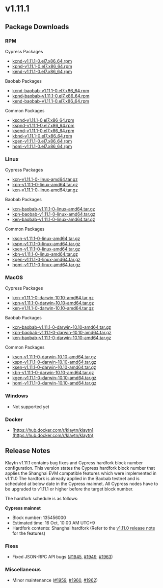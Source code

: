# v1.11.1

## Package Downloads

### RPM <a id="rpm"></a>

Cypress Packages

- [kcnd-v1.11.1-0.el7.x86_64.rpm](https://packages.klaytn.net/klaytn/v1.11.1/kcnd-v1.11.1-0.el7.x86_64.rpm)
- [kpnd-v1.11.1-0.el7.x86_64.rpm](https://packages.klaytn.net/klaytn/v1.11.1/kpnd-v1.11.1-0.el7.x86_64.rpm)
- [kend-v1.11.1-0.el7.x86_64.rpm](https://packages.klaytn.net/klaytn/v1.11.1/kend-v1.11.1-0.el7.x86_64.rpm)

Baobab Packages

- [kcnd-baobab-v1.11.1-0.el7.x86_64.rpm](https://packages.klaytn.net/klaytn/v1.11.1/kcnd-baobab-v1.11.1-0.el7.x86_64.rpm)
- [kpnd-baobab-v1.11.1-0.el7.x86_64.rpm](https://packages.klaytn.net/klaytn/v1.11.1/kpnd-baobab-v1.11.1-0.el7.x86_64.rpm)
- [kend-baobab-v1.11.1-0.el7.x86_64.rpm](https://packages.klaytn.net/klaytn/v1.11.1/kend-baobab-v1.11.1-0.el7.x86_64.rpm)

Common Packages

- [kscnd-v1.11.1-0.el7.x86_64.rpm](https://packages.klaytn.net/klaytn/v1.11.1/kscnd-v1.11.1-0.el7.x86_64.rpm)
- [kspnd-v1.11.1-0.el7.x86_64.rpm](https://packages.klaytn.net/klaytn/v1.11.1/kspnd-v1.11.1-0.el7.x86_64.rpm)
- [ksend-v1.11.1-0.el7.x86_64.rpm](https://packages.klaytn.net/klaytn/v1.11.1/ksend-v1.11.1-0.el7.x86_64.rpm)
- [kbnd-v1.11.1-0.el7.x86_64.rpm](https://packages.klaytn.net/klaytn/v1.11.1/kbnd-v1.11.0-1.el7.x86_64.rpm)
- [kgen-v1.11.1-0.el7.x86_64.rpm](https://packages.klaytn.net/klaytn/v1.11.1/kgen-v1.11.0-1.el7.x86_64.rpm)
- [homi-v1.11.1-0.el7.x86_64.rpm](https://packages.klaytn.net/klaytn/v1.11.1/homi-v1.11.0-1.el7.x86_64.rpm)

### Linux <a id="linux"></a>

Cypress Packages

- [kcn-v1.11.1-0-linux-amd64.tar.gz](https://packages.klaytn.net/klaytn/v1.11.1/kcn-v1.11.1-0-linux-amd64.tar.gz)
- [kpn-v1.11.1-0-linux-amd64.tar.gz](https://packages.klaytn.net/klaytn/v1.11.1/kpn-v1.11.1-0-linux-amd64.tar.gz)
- [ken-v1.11.1-0-linux-amd64.tar.gz](https://packages.klaytn.net/klaytn/v1.11.1/ken-v1.11.1-0-linux-amd64.tar.gz)

Baobab Packages

- [kcn-baobab-v1.11.1-0-linux-amd64.tar.gz](https://packages.klaytn.net/klaytn/v1.11.1/kcn-baobab-v1.11.1-0-linux-amd64.tar.gz)
- [kpn-baobab-v1.11.1-0-linux-amd64.tar.gz](https://packages.klaytn.net/klaytn/v1.11.1/kpn-baobab-v1.11.1-0-linux-amd64.tar.gz)
- [ken-baobab-v1.11.1-0-linux-amd64.tar.gz](https://packages.klaytn.net/klaytn/v1.11.1/ken-baobab-v1.11.1-0-linux-amd64.tar.gz)

Common Packages

- [kscn-v1.11.1-0-linux-amd64.tar.gz](https://packages.klaytn.net/klaytn/v1.11.1/kscn-v1.11.1-0-linux-amd64.tar.gz)
- [kspn-v1.11.1-0-linux-amd64.tar.gz](https://packages.klaytn.net/klaytn/v1.11.1/kspn-v1.11.1-0-linux-amd64.tar.gz)
- [ksen-v1.11.1-0-linux-amd64.tar.gz](https://packages.klaytn.net/klaytn/v1.11.1/ksen-v1.11.1-0-linux-amd64.tar.gz)
- [kbn-v1.11.1-0-linux-amd64.tar.gz](https://packages.klaytn.net/klaytn/v1.11.1/kbn-v1.11.0-1-linux-amd64.tar.gz)
- [kgen-v1.11.1-0-linux-amd64.tar.gz](https://packages.klaytn.net/klaytn/v1.11.1/kgen-v1.11.1-0-linux-amd64.tar.gz)
- [homi-v1.11.1-0-linux-amd64.tar.gz](https://packages.klaytn.net/klaytn/v1.11.1/homi-v1.11.1-0-linux-amd64.tar.gz)

### MacOS <a id="macos"></a>

Cypress Packages

- [kcn-v1.11.1-0-darwin-10.10-amd64.tar.gz](https://packages.klaytn.net/klaytn/v1.11.1/kcn-v1.11.1-0-darwin-10.10-amd64.tar.gz)
- [kpn-v1.11.1-0-darwin-10.10-amd64.tar.gz](https://packages.klaytn.net/klaytn/v1.11.1/kpn-v1.11.1-0-darwin-10.10-amd64.tar.gz)
- [ken-v1.11.1-0-darwin-10.10-amd64.tar.gz](https://packages.klaytn.net/klaytn/v1.11.1/ken-v1.11.1-0-darwin-10.10-amd64.tar.gz)

Baobab Packages

- [kcn-baobab-v1.11.1-0-darwin-10.10-amd64.tar.gz](https://packages.klaytn.net/klaytn/v1.11.1/kcn-baobab-v1.11.1-0-darwin-10.10-amd64.tar.gz)
- [kpn-baobab-v1.11.1-0-darwin-10.10-amd64.tar.gz](https://packages.klaytn.net/klaytn/v1.11.1/kpn-baobab-v1.11.1-0-darwin-10.10-amd64.tar.gz)
- [ken-baobab-v1.11.1-0-darwin-10.10-amd64.tar.gz](https://packages.klaytn.net/klaytn/v1.11.1/ken-baobab-v1.11.1-0-darwin-10.10-amd64.tar.gz)

Common Packages

- [kscn-v1.11.1-0-darwin-10.10-amd64.tar.gz](https://packages.klaytn.net/klaytn/v1.11.1/kscn-v1.11.1-0-darwin-10.10-amd64.tar.gz)
- [kspn-v1.11.1-0-darwin-10.10-amd64.tar.gz](https://packages.klaytn.net/klaytn/v1.11.1/kspn-v1.11.1-0-darwin-10.10-amd64.tar.gz)
- [ksen-v1.11.1-0-darwin-10.10-amd64.tar.gz](https://packages.klaytn.net/klaytn/v1.11.1/ksen-v1.11.1-0-darwin-10.10-amd64.tar.gz)
- [kbn-v1.11.1-0-darwin-10.10-amd64.tar.gz](https://packages.klaytn.net/klaytn/v1.11.1/kbn-v1.11.0-1-darwin-10.10-amd64.tar.gz)
- [kgen-v1.11.1-0-darwin-10.10-amd64.tar.gz](https://packages.klaytn.net/klaytn/v1.11.1/kgen-v1.11.1-0-darwin-10.10-amd64.tar.gz)
- [homi-v1.11.1-0-darwin-10.10-amd64.tar.gz](https://packages.klaytn.net/klaytn/v1.11.1/homi-v1.11.1-0-darwin-10.10-amd64.tar.gz)

### Windows <a id="windows"></a>

- Not supported yet

### Docker <a id="docker"></a>

- [https://hub.docker.com/r/klaytn/klaytn](https://hub.docker.com/r/klaytn/klaytn)

## Release Notes

Klaytn v1.11.1 contains bug fixes and Cypress hardfork block number configuration. This version states the Cypress hardfork block number that applies the Shanghai EVM compatible features which were implemented in v1.11.0 The hardfork is already applied in the Baobab testnet and is scheduled at below date in the Cypress mainnet. All Cypress nodes have to be upgraded to v1.11.1 or higher before the target block number.

The hardfork schedule is as follows:

**Cypress mainnet**

- Block number: 135456000
- Estimated time: 16 Oct, 10:00 AM UTC+9
- Hardfork contents: Shanghai hardfork (Refer to the [v1.11.0 release note](https://github.com/klaytn/klaytn/releases/tag/v1.11.0) for the features)

### Fixes

- Fixed JSON-RPC API bugs ([#1945](https://github.com/klaytn/klaytn/pull/1945), [#1949](https://github.com/klaytn/klaytn/pull/1949), [#1963](https://github.com/klaytn/klaytn/pull/1963))

### Miscellaneous

- Minor maintenance ([#1959](https://github.com/klaytn/klaytn/pull/1959), [#1960](https://github.com/klaytn/klaytn/pull/1960), [#1962](https://github.com/klaytn/klaytn/pull/1962))
